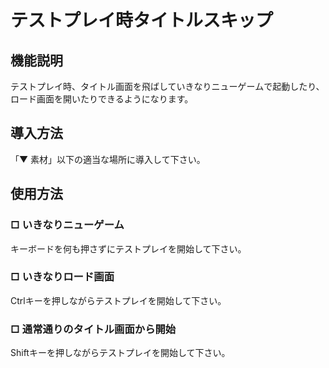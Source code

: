 # テストプレイ時タイトルスキップ

## 機能説明
テストプレイ時、タイトル画面を飛ばしていきなりニューゲームで起動したり、ロード画面を開いたりできるようになります。

## 導入方法
「▼ 素材」以下の適当な場所に導入して下さい。

## 使用方法
### □ いきなりニューゲーム
キーボードを何も押さずにテストプレイを開始して下さい。

### □ いきなりロード画面
Ctrlキーを押しながらテストプレイを開始して下さい。

### □ 通常通りのタイトル画面から開始
Shiftキーを押しながらテストプレイを開始して下さい。
